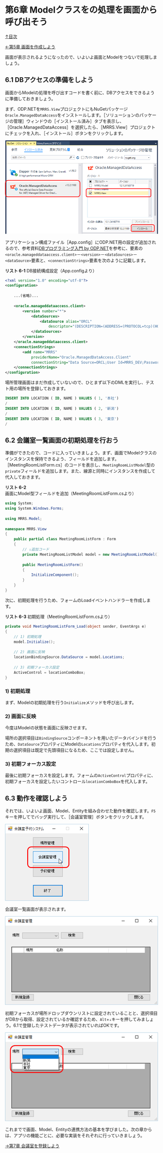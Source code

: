 第6章 Modelクラスをの処理を画面から呼び出そう
=====

[↑目次](../README.md "目次")

[←第5章 画面を作成しよう](05.md)

画面が表示されるようになったので、いよいよ画面とModelをつないで処理しましょう。

## 6.1 DBアクセスの準備をしよう

画面からModelの処理を呼び出すコードを書く前に、DBアクセスをできるように準備しておきましょう。

まず、ODP.NETを`MRRS.View`プロジェクトにもNuGetパッケージ`Oracle.ManagedDataAccess`をインストールします。［ソリューションのパッケージの管理］ウィンドウの［インストール済み］タブを表示し、［Oracle.ManagedDataAccess］を選択したら、［MRRS.View］プロジェクトにチェックを入れ、［インストール］ボタンをクリックします。

![MRRS.ViewプロジェクトにODP.NETインストール](images/06-01.png)

アプリケーション構成ファイル［App.config］にODP.NET用の設定が追加されるので、参考資料[DBプログラミング入門 by ODP.NET](https://github.com/masaru-b-cl/introduction-to-db-programming-by-odp-dot-net)を参考に、<configuration>要素の`<oracle.manageddataaccess.client>`－`<version>`－`<dataSources>`－`<dataSource>`要素と、`<connectionStrings>`要素を次のように記載します。

**リスト 6-1** DB接続構成設定（App.configより）

```xml
<?xml version="1.0" encoding="utf-8"?>
<configuration>

    ...(省略)...

    <oracle.manageddataaccess.client>
        <version number="*">
            <dataSources>
                <dataSource alias="ORCL"
                    descriptor="(DESCRIPTION=(ADDRESS=(PROTOCOL=tcp)(HOST=hostname)(PORT=1521))(CONNECT_DATA=(SERVICE_NAME=ORCL))) "/>
            </dataSources>
        </version>
    </oracle.manageddataaccess.client>
    <connectionStrings>
        <add name="MRRS"
            providerName="Oracle.ManagedDataAccess.Client"
            connectionString="Data Source=ORCL;User Id=MRRS_DEV;Password=MRRS;" />
    </connectionStrings>
</configuration>
```

場所管理画面はまだ作成していないので、ひとまず以下のDMLを実行し、テスト用の場所を登録しておきます。

```sql
INSERT INTO LOCATION ( ID, NAME ) VALUES ( 1, '本社')
/
INSERT INTO LOCATION ( ID, NAME ) VALUES ( 2, '新潟')
/
INSERT INTO LOCATION ( ID, NAME ) VALUES ( 3, '東京')
/
```

## 6.2 会議室一覧画面の初期処理を行おう

準備ができたので、コードに入っていきましょう。まず、画面でModelクラスのインスタンスを保持できるよう、フィールドを追加します。［MeetingRoomListForm.cs］のコードを表示し、`MeetingRoomListModel`型の`private`フィールドを追加します。また、線源と同時にインスタンスを作成して代入しておきます。

**リスト 6-2** 画面にModel型フィールドを追加（MeetingRoomListForm.csより）

```c#
using System;
using System.Windows.Forms;

using MRRS.Model;

namespace MRRS.View
{
    public partial class MeetingRoomListForm : Form
    {
        // ↓追加コード
        private MeetingRoomListModel model = new MeetingRoomListModel();

        public MeetingRoomListForm()
        {
            InitializeComponent();
        }
    }
}
```

次に、初期処理を行うため、フォームのLoadイベントハンドラーを作成します。

**リスト 6-3** 初期処理（MeetingRoomListForm.csより）

```c#
private void MeetingRoomListForm_Load(object sender, EventArgs e)
{
    // 1) 初期処理
    model.Initialize();

    // 2) 画面に反映
    locationBindingSource.DataSource = model.Locations;

    // 3) 初期フォーカス設定
    ActiveControl = locationComboBox;
}
```

### 1) 初期処理

まず、Modelの初期処理を行う`Initialize`メソッドを呼び出します。

### 2) 画面に反映

今度はModelの状態を画面に反映させます。

場所の選択項目は`BindingSource`コンポーネントを用いたデータバインドを行うため、`DataSource`プロパティにModelの`Locations`プロパティを代入します。初期の選択項目は既定で先頭項目になるため、ここでは設定しません。

### 3) 初期フォーカス設定

最後に初期フォーカスを設定します。フォームの`ActiveControl`プロパティに、初期フォーカスを設定したいコントロール`locationComboBox`を代入します。


## 6.3 動作を確認しよう

それでは、いよいよ画面、Model、Entityを組み合わせた動作を確認します。`F5`キーを押してでバッグ実行して、［会議室管理］ボタンをクリックします。

![アプリ起動](images/06-02.png)

会議室一覧画面が表示されます。

![会議室一覧画面表示](images/06-03.png)

初期フォーカスが場所ドロップダウンリストに設定されていることと、選択項目がDBから取得、設定されているか確認するため、`Alt`+`↓`キーを押してみましょう。6.1で登録したテストデータが表示されていればOKです。

![初期処理確認](images/06-04.png)


これまでで画面、Model、Entityの連携方法の基本を学びました。次の章からは、アプリの機能ごとに、必要な実装をそれぞれに行っていきましょう。

[→第7章 会議室を登録しよう](07.md)
